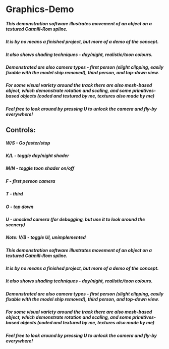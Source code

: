 # Graphics-Demo

##### This demonstration software illustrates movement of an object on a textured Catmill-Rom spline. 
##### It is by no means a finished project, but more of a demo of the concept. 
##### It also shows shading techniques - day/night, realistic/toon colours.
##### Demonstrated are also camera types - first person (slight clipping, easily fixable with the model ship removed), third person, and top-down view.
##### For some visual variety around the track there are also mesh-based object, which demonstrate rotation and scaling, and some primitives-based objects (coded and textured by me, textures also made by me)
##### Feel free to look around by pressing U to unlock the camera and fly-by everywhere!


## Controls:

##### W/S - Go faster/stop
##### K/L - toggle day/night shader
##### M/N - toggle toon shader on/off
##### F - first person camera
##### T - third
##### O - top down 
##### U - unocked camera (for debugging, but use it to look around the scenery)
##### Note: V/B - toggle UI, unimplemented

##### This demonstration software illustrates movement of an object on a textured Catmill-Rom spline. 
##### It is by no means a finished project, but more of a demo of the concept. 
##### It also shows shading techniques - day/night, realistic/toon colours.
##### Demonstrated are also camera types - first person (slight clipping, easily fixable with the model ship removed), third person, and top-down view.
##### For some visual variety around the track there are also mesh-based object, which demonstrate rotation and scaling, and some primitives-based objects (coded and textured by me, textures also made by me)
##### Feel free to look around by pressing U to unlock the camera and fly-by everywhere!


